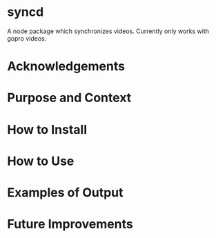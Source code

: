 # syncd
A node package which synchronizes videos. Currently only works with gopro videos.

# Acknowledgements

# Purpose and Context

# How to Install

# How to Use

# Examples of Output

# Future Improvements